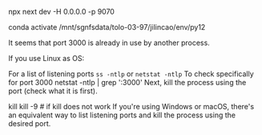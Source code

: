 npx next dev -H 0.0.0.0 -p 9070

conda activate /mnt/sgnfsdata/tolo-03-97/jilincao/env/py12

It seems that port 3000 is already in use by another process.

If you use Linux as OS:

For a list of listening ports
`ss -ntlp`
or
`netstat -ntlp`
To check specifically for port 3000
netstat -ntlp | grep ':3000'
Next, kill the process using the port (check what it is first).

kill <PID>
kill -9 <PID> # if kill does not work
If you're using Windows or macOS, there's an equivalent way to list listening ports and kill the process using the desired port.
